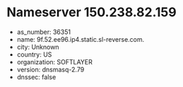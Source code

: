 # Nameserver 150.238.82.159

* as_number: 36351
* name: 9f.52.ee96.ip4.static.sl-reverse.com.
* city: Unknown
* country: US
* organization: SOFTLAYER
* version: dnsmasq-2.79
* dnssec: false
